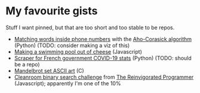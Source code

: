 # My favourite gists

Stuff I want pinned, but that are too short and too stable to be repos.

* [Matching words inside phone numbers](https://gist.github.com/LeopoldTal/92e89ea3d01857b327b27a64fb37d00c) with the [Aho-Corasick algorithm](https://en.wikipedia.org/wiki/Aho%E2%80%93Corasick_algorithm) (Python) (TODO: consider making a viz of this)
* [Making a swimming pool out of cheese](https://gist.github.com/LeopoldTal/ceb164a1be41aca6c13e4afae254a671) (Javascript)
* [Scraper for French government COVID-19 stats](https://gist.github.com/LeopoldTal/ff64601de455749a9d457b098a3da01f) (Python) (TODO: should be a repo)
* [Mandelbrot set ASCII art](https://gist.github.com/LeopoldTal/2aa79947c4cab728402c4054d6733254) (C)
* [Cleanroom binary search challenge](https://gist.github.com/LeopoldTal/9713aecf4abb45c8515c95b913b017ab) from [The Reinvigorated Programmer](https://reprog.wordpress.com/2010/04/19/are-you-one-of-the-10-percent/) (Javascript); apparently I'm one of the 10%
